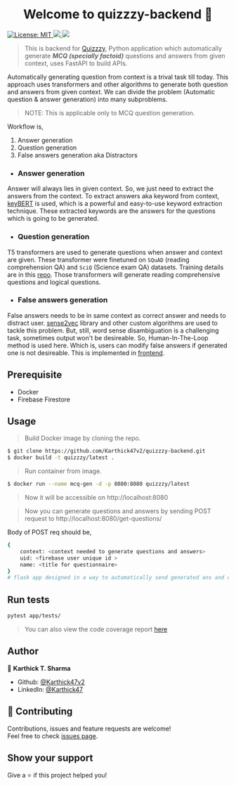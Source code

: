 <h1 align="center">Welcome to quizzzy-backend 👋</h1>
<p>
  <a href="#" target="_blank">
    <img alt="License: MIT" src="https://img.shields.io/badge/License-MIT-yellow.svg" />
  </a>
  <a href="https://codecov.io/gh/Karthick47v2/quizzzy-backend" > 
    <img src="https://codecov.io/gh/Karthick47v2/quizzzy-backend/branch/main/graph/badge.svg?token=YfdXXboTdc"/> 
 </a>
 <a href="https://snyk.io/test/github/Karthick47v2/quizzzy-backend">
 <img src="https://snyk.io/test/github/Karthick47v2/quizzzy-backend/badge.svg"/> 
 </a>
</p>

> This is backend for [Quizzzy](https://github.com/Karthick47v2/quizzzy/), Python application which automatically generate **_MCQ (specially factoid)_** questions and answers from given context, uses FastAPI to build APIs.

Automatically generating question from context is a trival task till today. This approach uses transformers and other algorithms to generate both question and answers from given context. We can divide the problem (Automatic question & answer generation) into many subproblems.

> NOTE: This is applicable only to MCQ question generation.

Workflow is,

1. Answer generation
2. Question generation
3. False answers generation aka Distractors

- ### Answer generation

Answer will always lies in given context. So, we just need to extract the answers from the context. To extract answers aka keyword from context, [keyBERT](https://github.com/MaartenGr/KeyBERT) is used, which is a powerful and easy-to-use keyword extraction technique. These extracted keywords are the answers for the questions which is going to be generated.

- ### Question generation

T5 transformers are used to generate questions when answer and context are given. These transformer were finetuned on `SQuAD` (reading comprehension QA) and `SciQ` (Science exam QA) datasets. Training details are in this [repo](https://github.com/Karthick47v2/question-generator). Those transformers will generate reading comprehensive questions and logical questions.

- ### False answers generation

False answers needs to be in same context as correct answer and needs to distract user. [sense2vec](https://github.com/explosion/sense2vec) library and other custom algorithms are used to tackle this problem. But, still, word sense disambiguation is a challenging task, sometimes output won't be desireable. So, Human-In-The-Loop method is used here. Which is, users can modify false answers if generated one is not desireable. This is implemented in [frontend](https://github.com/Karthick47v2/quizzzy/).

## Prerequisite

- Docker
- Firebase Firestore

## Usage

> Build Docker image by cloning the repo.

```sh
$ git clone https://github.com/Karthick47v2/quizzzy-backend.git
$ docker build -t quizzzy/latest .
```

> Run container from image.

```sh
$ docker run --name mcq-gen -d -p 8080:8080 quizzzy/latest
```

> Now it will be accessible on http://localhost:8080

> Now you can generate questions and answers by sending POST request to http://localhost:8080/get-questions/

Body of POST req should be,

```sh
{
    context: <context needed to generate questions and answers>
    uid: <firebase user unique id >
    name: <title for questionnaire>
}
# flask app designed in a way to automatically send generated ans and question to requested flutter app user's auth id
```

## Run tests

```sh
pytest app/tests/
```

> You can also view the code coverage report [here](https://app.codecov.io/gh/Karthick47v2/quizzzy-backend)

## Author

👤 **Karthick T. Sharma**

- Github: [@Karthick47v2](https://github.com/Karthick47v2)
- LinkedIn: [@Karthick47](https://linkedin.com/in/Karthick47)

## 🤝 Contributing

Contributions, issues and feature requests are welcome!<br />Feel free to check [issues page](https://github.com/Karthick47v2/quizzzy-backend/issues).

## Show your support

Give a ⭐️ if this project helped you!
